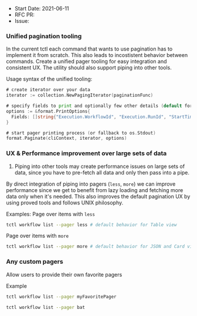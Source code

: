 - Start Date: 2021-06-11
- RFC PR:
- Issue:

### Unified pagination tooling
In the current tctl each command that wants to use pagination has to implement it from scratch. This also leads to incostistent behavior between commands. 
Create a unified pager tooling for easy integration and consistent UX. The utility should also support piping into other tools.

Usage syntax of the unified tooling:
``` go
# create iterator over your data
iterator := collection.NewPagingIterator(paginationFunc)

# specify fields to print and optionally few other details (default formatting as Table or JSON?)
options := &format.PrintOptions{
  Fields: []string{"Execution.WorkflowId", "Execution.RunId", "StartTime"}  
}

# start pager printing process (or fallback to os.Stdout)
format.Paginate(cliContext, iterator, options)
```

### UX & Performance improvement over large sets of data
1. Piping into other tools may create performance issues on large sets of data, since you have to pre-fetch all data and only then pass into a pipe.

By direct integration of piping into pagers (`less`, `more`) we can improve performance since we get to benefit from lazy loading and fetching more data only when it's needed.
This also improves the default pagination UX by using proved tools and follows UNIX philosophy.

Examples:
Page over items with `less`
```bash
tctl workflow list --pager less # default behavior for Table view
```
Page over items with `more`
```bash
tctl workflow list --pager more # default behavior for JSON and Card views
```

### Any custom pagers
Allow users to provide their own favorite pagers

Example
```bash
tctl workflow list --pager myFavoritePager

tctl workflow list --pager bat
```
